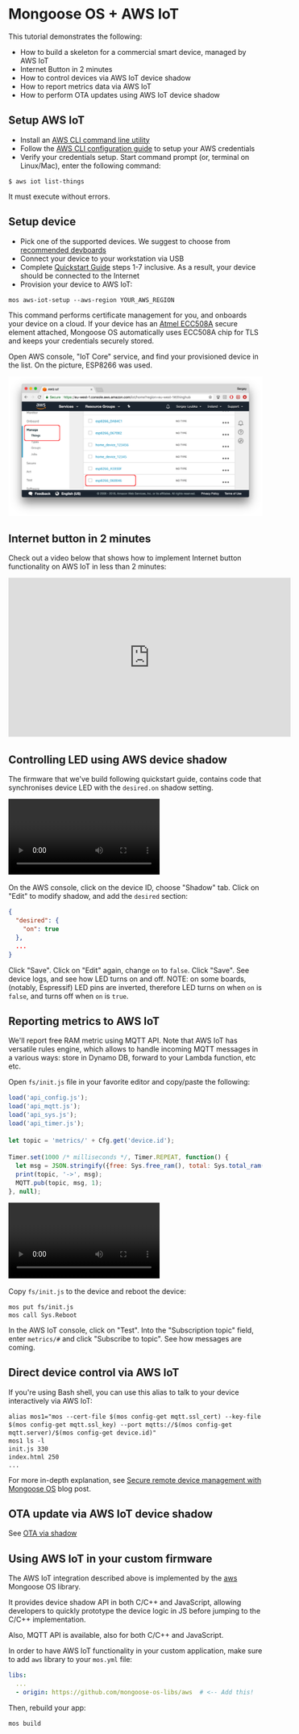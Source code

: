 # Mongoose OS + AWS IoT

This tutorial demonstrates the following:

- How to build a skeleton for a commercial smart device, managed by AWS IoT
- Internet Button in 2 minutes
- How to control devices via AWS IoT device shadow
- How to report metrics data via AWS IoT
- How to perform OTA updates using AWS IoT device shadow

## Setup AWS IoT

- Install an [AWS CLI command line utility](https://aws.amazon.com/cli/)
- Follow the [AWS CLI configuration guide](http://docs.aws.amazon.com/cli/latest/userguide/cli-chap-getting-started.html) to setup your AWS credentials
- Verify your credentials setup. Start command prompt
  (or, terminal on Linux/Mac), enter the following command:
```
$ aws iot list-things
```
It must execute without errors.

## Setup device

- Pick one of the supported devices. We suggest to choose from [recommended devboards](../quickstart/devboards.md)
- Connect your device to your workstation via USB
- Complete [Quickstart Guide](../quickstart/setup.md) steps 1-7 inclusive.
  As a result, your device should be connected to the Internet
- Provision your device to AWS IoT:
```
mos aws-iot-setup --aws-region YOUR_AWS_REGION
```
This command performs certificate management for you, and
onboards your device on a cloud. If your device has an
[Atmel ECC508A](http://www.atmel.com/devices/ATECC508A.aspx) secure element
attached, Mongoose OS automatically uses ECC508A chip for TLS
and keeps your credentials securely stored.

Open AWS console, "IoT Core" service, and find your provisioned device in
the list. On the picture, ESP8266 was used.

![](images/aws1.png)


<div class="clearfix"></div>

## Internet button in 2 minutes

Check out a video below that shows how to implement Internet button
functionality on AWS IoT in less than 2 minutes:

<iframe src="https://www.youtube.com/embed/nA3tGsSFngc"
 style="width:560px; height:315px;"
 frameborder="0" allowfullscreen></iframe>


## Controlling LED using AWS device shadow

The firmware that we've build following quickstart guide, contains
code that synchronises device LED with the `desired.on` shadow setting.

<video controls="" class="float-right border w-50 m-3">
    <source src="images/aws1.mp4" type="video/mp4">
</video>


On the AWS console, click on the device ID, choose "Shadow" tab. Click
on "Edit" to modify shadow, and add the `desired` section:

```json
{
  "desired": {
    "on": true
  },
  ...
}
```

Click "Save". Click on "Edit" again, change `on` to `false`. Click "Save".
See device logs, and see how LED turns on and off. NOTE: on some boards,
(notably, Espressif) LED pins are inverted, therefore LED turns on when
`on` is `false`, and turns off when `on` is `true`.


## Reporting metrics to AWS IoT

We'll report free RAM metric using MQTT API. Note that AWS IoT has
versatile rules engine, which allows to handle incoming MQTT messages in
a various ways: store in Dynamo DB, forward to your Lambda function, etc etc.

Open `fs/init.js` file in your favorite editor and copy/paste the following:

```javascript
load('api_config.js');
load('api_mqtt.js');
load('api_sys.js');
load('api_timer.js');

let topic = 'metrics/' + Cfg.get('device.id');

Timer.set(1000 /* milliseconds */, Timer.REPEAT, function() {
  let msg = JSON.stringify({free: Sys.free_ram(), total: Sys.total_ram()});
  print(topic, '->', msg);
  MQTT.pub(topic, msg, 1);
}, null);
```

<video controls="" class="float-right border w-50 m-3">
    <source src="images/aws2.mp4" type="video/mp4">
</video>

Copy `fs/init.js` to the device and reboot the device:

```
mos put fs/init.js
mos call Sys.Reboot
```

In the AWS IoT console, click on "Test". Into the "Subscription topic" field,
enter `metrics/#` and click "Subscribe to topic". See how messages are
coming.


## Direct device control via AWS IoT

If you're using Bash shell, you can use this alias to talk to your
device interactively via AWS IoT:

<pre class="command-line language-bash" data-user="chris" data-host="localhost" data-output="3-100"><code>alias mos1="mos --cert-file $(mos config-get mqtt.ssl_cert) --key-file $(mos config-get mqtt.ssl_key) --port mqtts://$(mos config-get mqtt.server)/$(mos config-get device.id)"
mos1 ls -l
init.js 330
index.html 250
...</code></pre>

For more in-depth explanation, see
[Secure remote device management with Mongoose OS](https://mongoose-os.com/blog/secure-remote-device-management-with-mongoose-os-and-aws-iot-for-esp32-esp8266-ti-cc3200-stm32/)
blog post.

## OTA update via AWS IoT device shadow

See [OTA via shadow](../userguide/ota.md#ota-using-device-shadow)


## Using AWS IoT in your custom firmware

The AWS IoT integration described above is implemented by the
[aws](https://github.com/mongoose-os-libs/aws) Mongoose OS library.

It provides device shadow API in both C/C++ and JavaScript, allowing
developers to quickly prototype the device logic in JS before jumping to the
C/C++ implementation.

Also, MQTT API is available, also for both C/C++ and JavaScript.

In order to have AWS IoT functionality in your custom application,
make sure to add `aws` library to your `mos.yml` file:

```yaml
libs:
  ...
  - origin: https://github.com/mongoose-os-libs/aws  # <-- Add this!
```

Then, rebuild your app:

```
mos build
```
